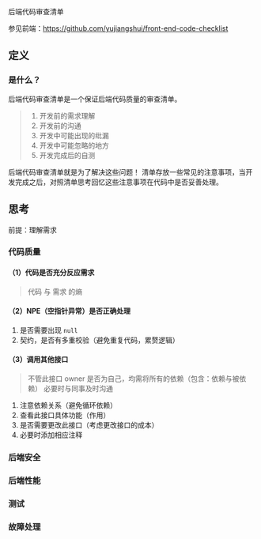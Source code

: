后端代码审查清单


参见前端：https://github.com/yujiangshui/front-end-code-checklist

## 定义

### 是什么？

后端代码审查清单是一个保证后端代码质量的审查清单。

> 1. 开发前的需求理解
> 2. 开发前的沟通
> 3. 开发中可能出现的纰漏
> 4. 开发中可能忽略的地方
> 5. 开发完成后的自测

后端代码审查清单就是为了解决这些问题！
清单存放一些常见的注意事项，当开发完成之后，对照清单思考回忆这些注意事项在代码中是否妥善处理。


## 思考

前提：理解需求

### 代码质量

#### （1）代码是否充分反应需求
> 代码 与 需求 的熵

#### （2）NPE（空指针异常）是否正确处理
1. 是否需要出现 `null`
2. 契约，是否有多重校验（避免重复代码，累赘逻辑）

#### （3）调用其他接口
> 不管此接口 owner 是否为自己，均需将所有的依赖（包含：依赖与被依赖）
> 必要时与同事及时沟通

1. 注意依赖关系（避免循环依赖）
2. 查看此接口具体功能（作用）
3. 是否需要更改此接口（考虑更改接口的成本）
4. 必要时添加相应注释


### 后端安全

### 后端性能

### 测试

### 故障处理
